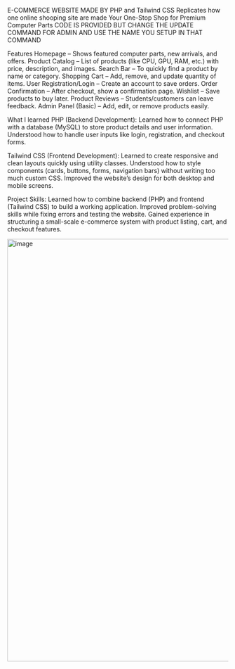  E-COMMERCE WEBSITE 
MADE BY PHP and Tailwind CSS
Replicates how one online shooping site are made
Your One-Stop Shop for Premium Computer Parts
CODE IS PROVIDED BUT CHANGE THE UPDATE COMMAND FOR ADMIN AND USE THE NAME YOU SETUP IN THAT COMMAND

Features
Homepage – Shows featured computer parts, new arrivals, and offers.
Product Catalog – List of products (like CPU, GPU, RAM, etc.) with price, description, and images.
Search Bar – To quickly find a product by name or category.
Shopping Cart – Add, remove, and update quantity of items.
User Registration/Login – Create an account to save orders.
Order Confirmation – After checkout, show a confirmation page.
Wishlist – Save products to buy later.
Product Reviews – Students/customers can leave feedback.
Admin Panel (Basic) – Add, edit, or remove products easily.

What I learned
PHP (Backend Development):
Learned how to connect PHP with a database (MySQL) to store product details and user information.
Understood how to handle user inputs like login, registration, and checkout forms.

Tailwind CSS (Frontend Development):
Learned to create responsive and clean layouts quickly using utility classes.
Understood how to style components (cards, buttons, forms, navigation bars) without writing too much custom CSS.
Improved the website’s design for both desktop and mobile screens.

Project Skills:
Learned how to combine backend (PHP) and frontend (Tailwind CSS) to build a working application.
Improved problem-solving skills while fixing errors and testing the website.
Gained experience in structuring a small-scale e-commerce system with product listing, cart, and checkout features.
 
<img width="1919" height="961" alt="image" src="https://github.com/user-attachments/assets/d4935709-1f73-473b-9d5e-935ec2bda372" /> 
